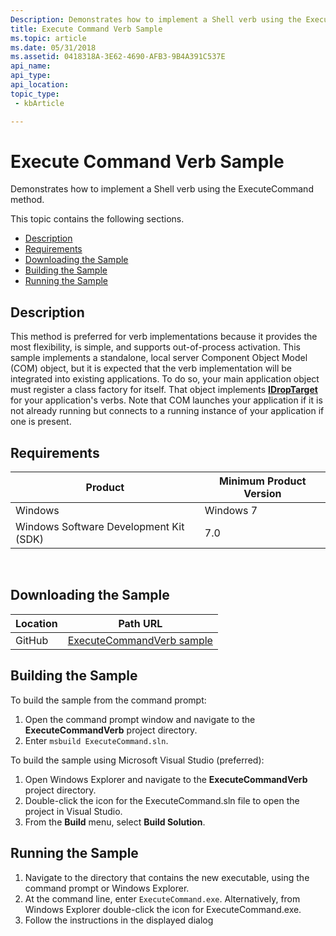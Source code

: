 ```yaml
---
Description: Demonstrates how to implement a Shell verb using the ExecuteCommand method.
title: Execute Command Verb Sample
ms.topic: article
ms.date: 05/31/2018
ms.assetid: 0418318A-3E62-4690-AFB3-9B4A391C537E
api_name: 
api_type: 
api_location: 
topic_type: 
 - kbArticle

---
```


# Execute Command Verb Sample

Demonstrates how to implement a Shell verb using the ExecuteCommand method.

This topic contains the following sections.

-   [Description](#description)
-   [Requirements](#requirements)
-   [Downloading the Sample](#downloading-the-sample)
-   [Building the Sample](#building-the-sample)
-   [Running the Sample](#running-the-sample)

## Description

This method is preferred for verb implementations because it provides the most flexibility, is simple, and supports out-of-process activation. This sample implements a standalone, local server Component Object Model (COM) object, but it is expected that the verb implementation will be integrated into existing applications. To do so, your main application object must register a class factory for itself. That object implements [**IDropTarget**](/windows/win32/api/oleidl/nn-oleidl-idroptarget) for your application's verbs. Note that COM launches your application if it is not already running but connects to a running instance of your application if one is present.

## Requirements



| Product                                | Minimum Product Version |
|----------------------------------------|-------------------------|
| Windows                                | Windows 7               |
| Windows Software Development Kit (SDK) | 7.0                     |



 

## Downloading the Sample

| Location      | Path URL                                                                                             |
|---------------|------------------------------------------------------------------------------------------------------|
| GitHub  | [ExecuteCommandVerb sample](https://github.com/microsoft/Windows-classic-samples/tree/master/Samples/Win7Samples/winui/shell/appshellintegration/ExecuteCommandVerb) |

## Building the Sample

To build the sample from the command prompt:

1.  Open the command prompt window and navigate to the **ExecuteCommandVerb** project directory.
2.  Enter `msbuild ExecuteCommand.sln`.

To build the sample using Microsoft Visual Studio (preferred):

1.  Open Windows Explorer and navigate to the **ExecuteCommandVerb** project directory.
2.  Double-click the icon for the ExecuteCommand.sln file to open the project in Visual Studio.
3.  From the **Build** menu, select **Build Solution**.

## Running the Sample

1.  Navigate to the directory that contains the new executable, using the command prompt or Windows Explorer.
2.  At the command line, enter `ExecuteCommand.exe`. Alternatively, from Windows Explorer double-click the icon for ExecuteCommand.exe.
3.  Follow the instructions in the displayed dialog

 

 